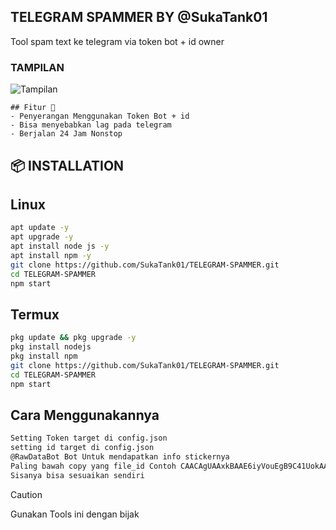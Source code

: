 ## TELEGRAM SPAMMER BY @SukaTank01 

Tool spam text ke telegram via token bot + id owner

### TAMPILAN
![Tampilan](https://files.catbox.moe/f4516p.jpg)
```
## Fitur 🚀
- Penyerangan Menggunakan Token Bot + id
- Bisa menyebabkan lag pada telegram
- Berjalan 24 Jam Nonstop
```
## 📦 INSTALLATION

## Linux

```bash
apt update -y
apt upgrade -y
apt install node js -y
apt install npm -y
git clone https://github.com/SukaTank01/TELEGRAM-SPAMMER.git
cd TELEGRAM-SPAMMER
npm start
```

## Termux

```bash
pkg update && pkg upgrade -y
pkg install nodejs
pkg install npm
git clone https://github.com/SukaTank01/TELEGRAM-SPAMMER.git
cd TELEGRAM-SPAMMER
npm start
```

## Cara Menggunakannya

```bash
Setting Token target di config.json
setting id target di config.json
@RawDataBot Bot Untuk mendapatkan info stickernya
Paling bawah copy yang file_id Contoh CAACAgUAAxkBAAE6iyVouEgB9C41UokAAQ6F48h1BpOvCIEAArISAAJkJDlX6szmRG49Z3k2BA
Sisanya bisa sesuaikan sendiri
```

> [!CAUTION]
> Gunakan Tools ini dengan bijak
